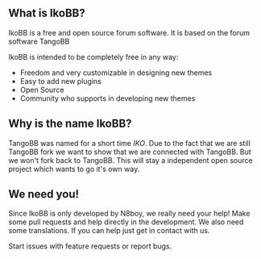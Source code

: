 ## What is IkoBB? ##
IkoBB is a free and open source forum software. It is based on the forum software TangoBB

IkoBB is intended to be completely free in any way: 
* Freedom and very customizable in designing new themes
* Easy to add new plugins
* Open Source
* Community who supports in developing new themes


## Why is the name IkoBB? ##
TangoBB was named for a short time _IKO_. Due to the fact that we are still TangoBB fork we want to show that we are connected with TangoBB. But we won't fork back to TangoBB.
This will stay a independent open source project which wants to go it's own way.

## We need you! ##
Since IkoBB is only developed by N8boy, we really need your help! Make some pull requests and help directly in the development. We also need some translations. If you can help just get in contact with us.

Start issues with feature requests or report bugs.